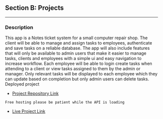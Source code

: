 ## Section B: Projects

---

### Description

This app is a Notes ticket system for a small computer repair shop. The client will be able to manage and assign tasks to employees, authenticate and save tasks on a reliable database. The app will also include features that will only be available to admin users that make it easier to manage tasks, clients and employees with a simple ui and easy navigation to increase workflow. Each employee will be able to login create tasks when attending to a client or view tasks assigned to them by the admin or manager. Only relevant tasks will be displayed to each employee which they can update based on completion but only admin users can delete tasks. Deployed project

- [Project Repository Link](https://github.com/Therealblackgold/L3T15-Capstone-project)

`Free hosting please be patient while the API is loading`

- [Live Project Link](https://gtechapp.onrender.com/)

